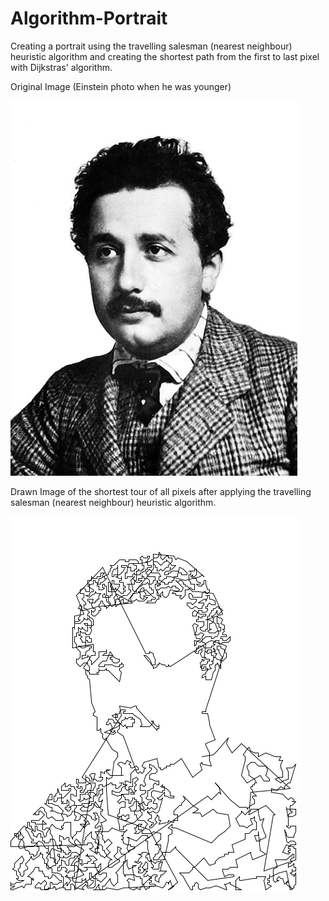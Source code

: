 # Algorithm-Portrait
 Creating a portrait using the travelling salesman (nearest neighbour) heuristic algorithm and creating the shortest path from the first to last pixel with Dijkstras' algorithm.

Original Image (Einstein photo when he was younger)

![alt text](https://github.com/nilu-t/Algorithm-Portrait/blob/main/Einstein.jpg)

Drawn Image of the shortest tour of all pixels after applying the travelling salesman (nearest neighbour) heuristic algorithm.

![alt text](https://github.com/nilu-t/Algorithm-Portrait/blob/main/drawnImage.png)
